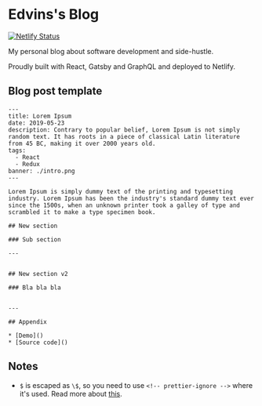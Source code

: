 # Edvins's Blog

[![Netlify Status](https://api.netlify.com/api/v1/badges/da4186cd-7306-4c88-a37c-fc288b3552b1/deploy-status)](https://app.netlify.com/sites/edvins/deploys)

My personal blog about software development and side-hustle.

Proudly built with React, Gatsby and GraphQL and deployed to Netlify.

## Blog post template

```
---
title: Lorem Ipsum
date: 2019-05-23
description: Contrary to popular belief, Lorem Ipsum is not simply random text. It has roots in a piece of classical Latin literature from 45 BC, making it over 2000 years old.
tags:
  - React
  - Redux
banner: ./intro.png
---

Lorem Ipsum is simply dummy text of the printing and typesetting industry. Lorem Ipsum has been the industry's standard dummy text ever since the 1500s, when an unknown printer took a galley of type and scrambled it to make a type specimen book.

## New section

### Sub section

---


## New section v2

### Bla bla bla


---

## Appendix

* [Demo]()
* [Source code]()
```

## Notes

- `$` is escaped as `\$`, so you need to use `<!-- prettier-ignore -->` where it's used. Read more about [this](https://github.com/prettier/prettier/issues/6213).
